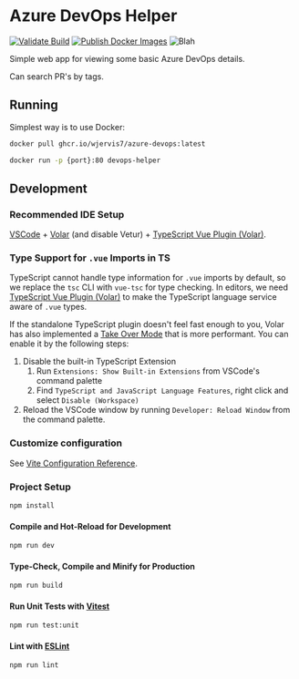 # Azure DevOps Helper

[![Validate Build][buildImg]][buildLnk] [![Publish Docker Images][dockerImg]][dockerLnk] ![Blah][testImg]

Simple web app for viewing some basic Azure DevOps details.

Can search PR's by tags.

## Running

Simplest way is to use Docker:

```sh
docker pull ghcr.io/wjervis7/azure-devops:latest

docker run -p {port}:80 devops-helper
```

## Development

### Recommended IDE Setup

[VSCode](https://code.visualstudio.com/) + [Volar](https://marketplace.visualstudio.com/items?itemName=Vue.volar) (and disable Vetur) + [TypeScript Vue Plugin (Volar)](https://marketplace.visualstudio.com/items?itemName=Vue.vscode-typescript-vue-plugin).

### Type Support for `.vue` Imports in TS

TypeScript cannot handle type information for `.vue` imports by default, so we replace the `tsc` CLI with `vue-tsc` for type checking. In editors, we need [TypeScript Vue Plugin (Volar)](https://marketplace.visualstudio.com/items?itemName=Vue.vscode-typescript-vue-plugin) to make the TypeScript language service aware of `.vue` types.

If the standalone TypeScript plugin doesn't feel fast enough to you, Volar has also implemented a [Take Over Mode](https://github.com/johnsoncodehk/volar/discussions/471#discussioncomment-1361669) that is more performant. You can enable it by the following steps:

1. Disable the built-in TypeScript Extension
    1) Run `Extensions: Show Built-in Extensions` from VSCode's command palette
    2) Find `TypeScript and JavaScript Language Features`, right click and select `Disable (Workspace)`
2. Reload the VSCode window by running `Developer: Reload Window` from the command palette.

### Customize configuration

See [Vite Configuration Reference](https://vitejs.dev/config/).

### Project Setup

```sh
npm install
```

#### Compile and Hot-Reload for Development

```sh
npm run dev
```

#### Type-Check, Compile and Minify for Production

```sh
npm run build
```

#### Run Unit Tests with [Vitest](https://vitest.dev/)

```sh
npm run test:unit
```

#### Lint with [ESLint](https://eslint.org/)

```sh
npm run lint
```

##
[buildImg]: https://github.com/wjervis7/azure-devops/actions/workflows/validation.yaml/badge.svg?branch=main
[buildLnk]: https://github.com/wjervis7/azure-devops/actions/workflows/validation.yaml
[dockerImg]: https://github.com/wjervis7/azure-devops/actions/workflows/docker.yaml/badge.svg?branch=main
[dockerLnk]: https://github.com/wjervis7/azure-devops/actions/workflows/docker.yaml
[testImg]: https://gist.githubusercontent.com/wjervis7/8273a53932b38d5ff3a2870c1ca30059/raw/a7a2189761c14752af3a1feeb2594efa005c807a/badge.svg
